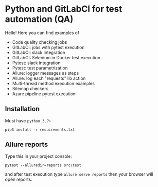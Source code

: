 # Python and GitLabCI for test automation (QA)
Hello! Here you can find examples of
* Code quality checking jobs
* GitLabCI: jobs with pytest execution
* GitLabCI: slack integration
* GitLabCI: Selenium in Docker test execution
* Pytest: slack integration
* Pytest: test parametrization
* Allure: logger messages as steps
* Allure: log each "requests" lib action
* Multi-thread method execution examples
* Sitemap checkers
* Azure pipeline pytest execution

## Installation 
Must have `python 3.7+`

`pip3 install -r requirements.txt`

## Allure reports
Type this in your project console:

`pytest --alluredir=reports src\test`

and after test execution type `allure serve reports` then your browser will open reports.

